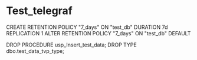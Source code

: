 # Test_telegraf

CREATE RETENTION POLICY "7_days" ON "test_db" DURATION 7d REPLICATION 1
ALTER RETENTION POLICY "7_days" ON "test_db" DEFAULT

DROP PROCEDURE usp_Insert_test_data;
DROP TYPE dbo.test_data_tvp_type;
